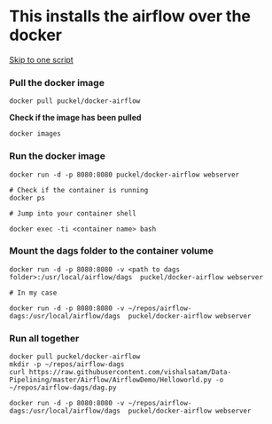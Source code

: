 

# This installs the airflow over the docker 
[Skip to one script](#run-all-together)


### Pull the docker image 
```
docker pull puckel/docker-airflow
```
**Check if the image has been pulled**
```
docker images
```

### Run the docker image 
```
docker run -d -p 8080:8080 puckel/docker-airflow webserver

# Check if the container is running
docker ps 

# Jump into your container shell 

docker exec -ti <container name> bash 
```
### Mount the dags folder to the container volume 

```
docker run -d -p 8080:8080 -v <path to dags folder>:/usr/local/airflow/dags  puckel/docker-airflow webserver

# In my case 

docker run -d -p 8080:8080 -v ~/repos/airflow-dags:/usr/local/airflow/dags  puckel/docker-airflow webserver
```


### Run all together 

```
docker pull puckel/docker-airflow
mkdir -p ~/repos/airflow-dags
curl https://raw.githubusercontent.com/vishalsatam/Data-Pipelining/master/Airflow/AirflowDemo/Helloworld.py -o ~/repos/airflow-dags/dag.py

docker run -d -p 8080:8080 -v ~/repos/airflow-dags:/usr/local/airflow/dags  puckel/docker-airflow webserver

```
